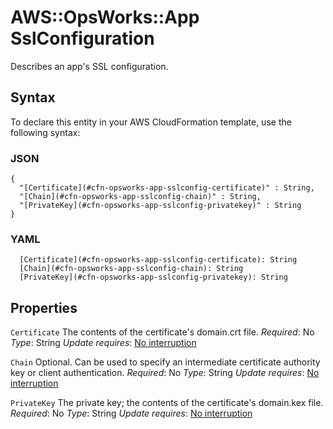 # AWS::OpsWorks::App SslConfiguration<a name="aws-properties-opsworks-app-sslconfiguration"></a>

Describes an app's SSL configuration\.

## Syntax<a name="aws-properties-opsworks-app-sslconfiguration-syntax"></a>

To declare this entity in your AWS CloudFormation template, use the following syntax:

### JSON<a name="aws-properties-opsworks-app-sslconfiguration-syntax.json"></a>

```
{
  "[Certificate](#cfn-opsworks-app-sslconfig-certificate)" : String,
  "[Chain](#cfn-opsworks-app-sslconfig-chain)" : String,
  "[PrivateKey](#cfn-opsworks-app-sslconfig-privatekey)" : String
}
```

### YAML<a name="aws-properties-opsworks-app-sslconfiguration-syntax.yaml"></a>

```
  [Certificate](#cfn-opsworks-app-sslconfig-certificate): String
  [Chain](#cfn-opsworks-app-sslconfig-chain): String
  [PrivateKey](#cfn-opsworks-app-sslconfig-privatekey): String
```

## Properties<a name="aws-properties-opsworks-app-sslconfiguration-properties"></a>

`Certificate`  <a name="cfn-opsworks-app-sslconfig-certificate"></a>
The contents of the certificate's domain\.crt file\.
*Required*: No
*Type*: String
*Update requires*: [No interruption](https://docs.aws.amazon.com/AWSCloudFormation/latest/UserGuide/using-cfn-updating-stacks-update-behaviors.html#update-no-interrupt)

`Chain`  <a name="cfn-opsworks-app-sslconfig-chain"></a>
Optional\. Can be used to specify an intermediate certificate authority key or client authentication\.
*Required*: No
*Type*: String
*Update requires*: [No interruption](https://docs.aws.amazon.com/AWSCloudFormation/latest/UserGuide/using-cfn-updating-stacks-update-behaviors.html#update-no-interrupt)

`PrivateKey`  <a name="cfn-opsworks-app-sslconfig-privatekey"></a>
The private key; the contents of the certificate's domain\.kex file\.
*Required*: No
*Type*: String
*Update requires*: [No interruption](https://docs.aws.amazon.com/AWSCloudFormation/latest/UserGuide/using-cfn-updating-stacks-update-behaviors.html#update-no-interrupt)

